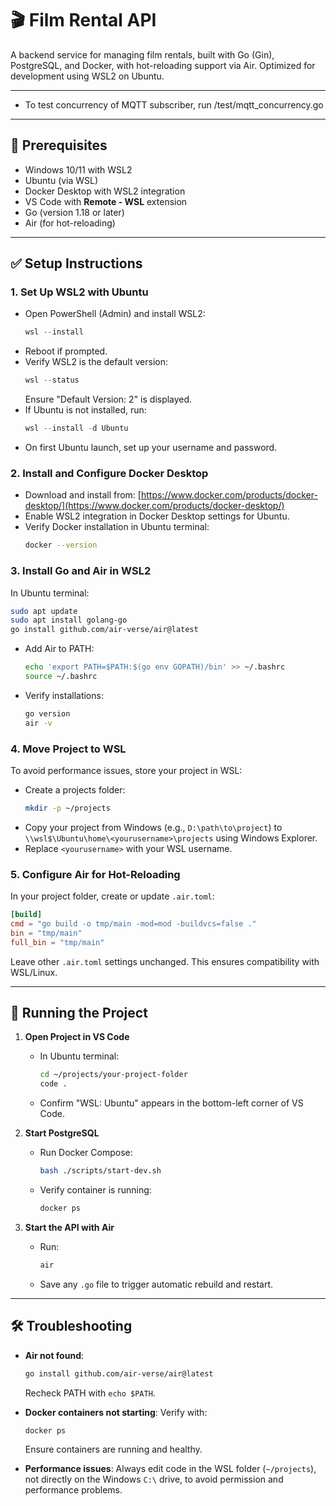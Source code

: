 # 🎬 Film Rental API

A backend service for managing film rentals, built with Go (Gin), PostgreSQL, and Docker, with hot-reloading support via Air. Optimized for development using WSL2 on Ubuntu.

-----
- To test concurrency of MQTT subscriber, run /test/mqtt_concurrency.go
-----

## 🚀 Prerequisites

- Windows 10/11 with WSL2
- Ubuntu (via WSL)
- Docker Desktop with WSL2 integration
- VS Code with **Remote - WSL** extension
- Go (version 1.18 or later)
- Air (for hot-reloading)

---

## ✅ Setup Instructions

### 1. Set Up WSL2 with Ubuntu

- Open PowerShell (Admin) and install WSL2:
  ```powershell
  wsl --install
  ```
- Reboot if prompted.
- Verify WSL2 is the default version:
  ```powershell
  wsl --status
  ```
  Ensure "Default Version: 2" is displayed.
- If Ubuntu is not installed, run:
  ```powershell
  wsl --install -d Ubuntu
  ```
- On first Ubuntu launch, set up your username and password.

### 2. Install and Configure Docker Desktop

- Download and install from: [https://www.docker.com/products/docker-desktop/](https://www.docker.com/products/docker-desktop/)
- Enable WSL2 integration in Docker Desktop settings for Ubuntu.
- Verify Docker installation in Ubuntu terminal:
  ```bash
  docker --version
  ```

### 3. Install Go and Air in WSL2

In Ubuntu terminal:

```bash
sudo apt update
sudo apt install golang-go
go install github.com/air-verse/air@latest
```

- Add Air to PATH:
  ```bash
  echo 'export PATH=$PATH:$(go env GOPATH)/bin' >> ~/.bashrc
  source ~/.bashrc
  ```
- Verify installations:
  ```bash
  go version
  air -v
  ```

### 4. Move Project to WSL

To avoid performance issues, store your project in WSL:

- Create a projects folder:
  ```bash
  mkdir -p ~/projects
  ```
- Copy your project from Windows (e.g., `D:\path\to\project`) to `\\wsl$\Ubuntu\home\<yourusername>\projects` using Windows Explorer.
- Replace `<yourusername>` with your WSL username.

### 5. Configure Air for Hot-Reloading

In your project folder, create or update `.air.toml`:

```toml
[build]
cmd = "go build -o tmp/main -mod=mod -buildvcs=false ."
bin = "tmp/main"
full_bin = "tmp/main"
```

Leave other `.air.toml` settings unchanged. This ensures compatibility with WSL/Linux.

---

## 🏃 Running the Project

1. **Open Project in VS Code**

   - In Ubuntu terminal:
     ```bash
     cd ~/projects/your-project-folder
     code .
     ```
   - Confirm "WSL: Ubuntu" appears in the bottom-left corner of VS Code.

2. **Start PostgreSQL**

   - Run Docker Compose:
     ```bash
     bash ./scripts/start-dev.sh
     ```
   - Verify container is running:
     ```bash
     docker ps
     ```

3. **Start the API with Air**
   - Run:
     ```bash
     air
     ```
   - Save any `.go` file to trigger automatic rebuild and restart.

---

## 🛠 Troubleshooting

- **Air not found**:

  ```bash
  go install github.com/air-verse/air@latest
  ```

  Recheck PATH with `echo $PATH`.

- **Docker containers not starting**:
  Verify with:

  ```bash
  docker ps
  ```

  Ensure containers are running and healthy.

- **Performance issues**:
  Always edit code in the WSL folder (`~/projects`), not directly on the Windows `C:\` drive, to avoid permission and performance problems.

